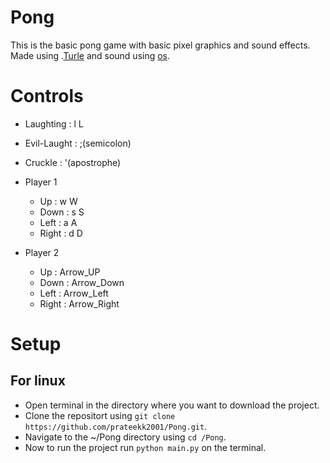 # Pong
This is the basic pong game with basic pixel graphics and sound effects.
Made using .[Turle][1] and sound using [os][2].


# Controls
 * Laughting    : l L
 * Evil-Laught  : ;(semicolon)
 * Cruckle      : '(apostrophe)

 * Player 1
   * Up    : w W
   * Down  : s S
   * Left  : a A
   * Right : d D
 * Player 2
   * Up     : Arrow_UP
   * Down   : Arrow_Down
   * Left   : Arrow_Left
   * Right  : Arrow_Right
 
 # Setup
  ## For linux
  * Open terminal in the directory where you want to download the project.
  * Clone the repositort using `git clone https://github.com/prateekk2001/Pong.git`.
  * Navigate to the ~/Pong directory using `cd /Pong`.
  * Now to run the project run `python main.py` on the terminal.

[1]: https://docs.python.org/3/library/turtle.html
[2]: https://docs.python.org/3/library/os.html
